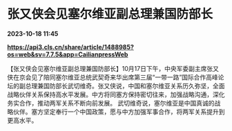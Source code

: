 # 张又侠会见塞尔维亚副总理兼国防部长

**2023-10-18 11:45**

**https://api3.cls.cn/share/article/1488985?os=web&sv=7.7.5&app=CailianpressWeb**

【张又侠会见塞尔维亚副总理兼国防部长】10月17日下午，中央军委副主席张又侠在京会见了陪同塞尔维亚总统武契奇来华出席第三届“一带一路”国际合作高峰论坛的副总理兼国防部长武切维奇。张又侠说，中国和塞尔维亚关系历久弥坚，全面战略伙伴关系保持高水平发展。中方将同塞方保持密切往来，加强战略沟通，深化务实合作，推动两军关系不断向前发展。 武切维奇说，塞尔维亚是中国真诚的战略伙伴。塞方坚定奉行一个中国政策，愿与中方加强军事合作，将两军关系提升到更高水平。